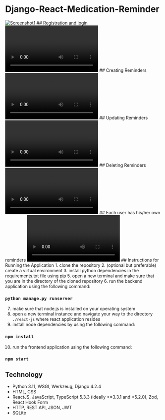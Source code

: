 # Django-React-Medication-Reminder
<picture>
 <img alt="Screenshot1" src="https://raw.githubusercontent.com/ambientWave/Medication-Reminder-Django-React/reminder_app_with_login_jwt_separate_backend_frontend/Banner.png">
</picture>
## Registration and login
<video src="https://github.com/ambientWave/Django-React-Medication-Reminder/assets/140031905/1475c58d-eabd-4be9-b2c1-0e0429553d0a"></video>
## Creating Reminders
<video src="https://github.com/ambientWave/Django-React-Medication-Reminder/assets/140031905/101f5638-32ca-4bc4-8b68-d39262e66b31"></video>
## Updating Reminders
<video src="https://github.com/ambientWave/Django-React-Medication-Reminder/assets/140031905/f688b089-0f22-4e1a-9d77-134ba2ce95f1"></video>
## Deleting Reminders
<video src="https://github.com/ambientWave/Django-React-Medication-Reminder/assets/140031905/7568c064-ced0-4b03-944d-b37df000b7e5"></video>
## Each user has his/her own reminders 
<video src="https://github.com/ambientWave/Django-React-Medication-Reminder/assets/140031905/4754574f-81d4-4e2e-a80d-f51d45ea303b"></video>
## Instructions for Running the Application
1. clone the repository
2. (optional but preferable) create a virtual environment
3. install python dependencies in the requirements.txt file using pip
5. open a new terminal and make sure that you are in the directory of the cloned repository
6. run the backend application using the following command:

### `python manage.py runserver`

7. make sure that node.js is installed on your operating system
8. open a new terminal instance and navigate your way to the directory `./react-js` where react application resides
9. install node dependencies by using the following command:

### `npm install`

10. run the frontend application using the following command:

### `npm start`

## Technology
- Python 3.11, WSGI, Werkzeug, Django 4.2.4
- HTML, CSS
- ReactJS, JavaScript, TypeScript 5.3.3 (ideally >=3.3.1 and <5.2.0), Zod, React Hook Form
- HTTP, REST API, JSON, JWT
- SQLite
